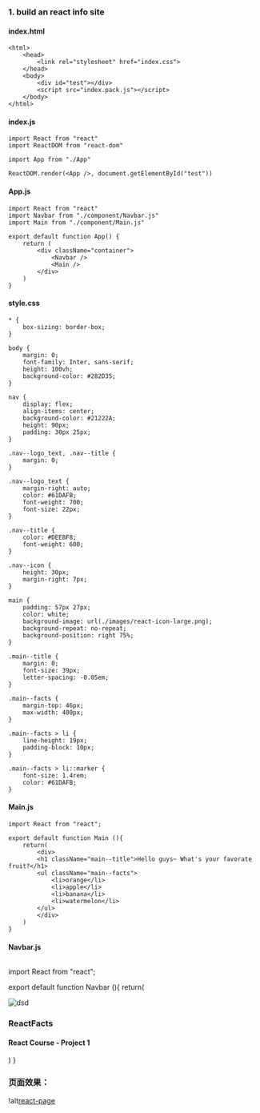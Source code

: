 ### 1. build an react info site

#### index.html

```
<html>
    <head>
        <link rel="stylesheet" href="index.css">
    </head>
    <body>
        <div id="test"></div>
        <script src="index.pack.js"></script>
    </body>
</html>

```

#### index.js

```
import React from "react"
import ReactDOM from "react-dom"

import App from "./App"

ReactDOM.render(<App />, document.getElementById("test"))
```

#### App.js

```
import React from "react"
import Navbar from "./component/Navbar.js"
import Main from "./component/Main.js"

export default function App() {
    return (
        <div className="container">
            <Navbar />
            <Main />
        </div>
    )
}
```

#### style.css

```
* {
    box-sizing: border-box;
}

body {
    margin: 0;
    font-family: Inter, sans-serif;
    height: 100vh;
    background-color: #282D35;
}

nav {
    display: flex;
    align-items: center;
    background-color: #21222A;
    height: 90px;
    padding: 30px 25px;
}

.nav--logo_text, .nav--title {
    margin: 0;
}

.nav--logo_text {
    margin-right: auto;
    color: #61DAFB;
    font-weight: 700;
    font-size: 22px;
}

.nav--title {
    color: #DEEBF8;
    font-weight: 600;
}

.nav--icon {
    height: 30px;
    margin-right: 7px;
}

main {
    padding: 57px 27px;
    color: white;
    background-image: url(./images/react-icon-large.png);
    background-repeat: no-repeat;
    background-position: right 75%;
}

.main--title {
    margin: 0;
    font-size: 39px;
    letter-spacing: -0.05em;
}

.main--facts {
    margin-top: 46px;
    max-width: 400px;
}

.main--facts > li {
    line-height: 19px;
    padding-block: 10px;
}

.main--facts > li::marker {
    font-size: 1.4rem;
    color: #61DAFB;
}
```

#### Main.js
```
import React from "react";

export default function Main (){
    return(
        <div>
        <h1 className="main--title">Hello guys~ What's your favorate fruit?</h1>
        <ul className="main--facts">
            <li>orange</li>
            <li>apple</li>
            <li>banana</li>
            <li>watermelon</li>
        </ul>
        </div>
    )
}
```

#### Navbar.js
```

```
import React from "react";

export default function Navbar (){
  return(
      <nav>
          <img src="../img/logo192.png" className="nav--icon" alt="dsd"/>
          <h3 className="nav--logo_text">ReactFacts</h3>
            <h4 className="nav--title">React Course - Project 1</h4>
      </nav>
  )
}

### 页面效果：
!alt[react-page](./img/react_page_result.png)